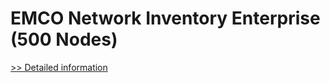 # EMCO Network Inventory Enterprise (500 Nodes)
[>> Detailed information](https://secure.shareit.com/shareit/product.html?productid=300148295&affiliateid=200057808)